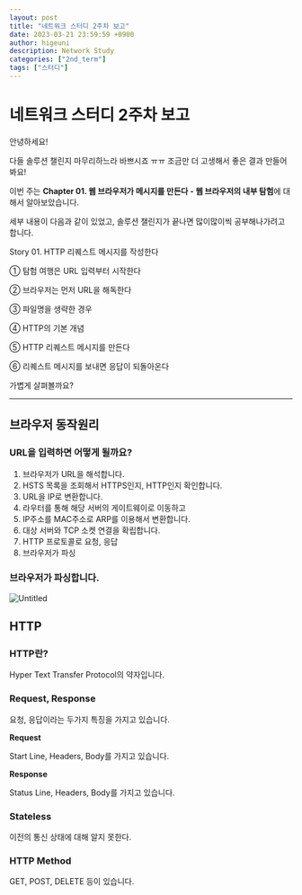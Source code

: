 ```yaml
---
layout: post
title: "네트워크 스터디 2주차 보고"
date: 2023-03-21 23:59:59 +0900
author: higeuni
description: Network Study
categories: ["2nd_term"]
tags: ["스터디"]
---
```


# 네트워크 스터디 2주차 보고

안녕하세요!

다들 솔루션 챌린지 마무리하느라 바쁘시죠 ㅠㅠ 조금만 더 고생해서 좋은 결과 만들어봐요!

이번 주는 **Chapter 01. 웹 브라우저가 메시지를 만든다 - 웹 브라우저의 내부 탐험**에 대해서 알아보았습니다.

세부 내용이 다음과 같이 있었고, 솔루션 챌린지가 끝나면 많이많이씩 공부해나가려고 합니다.

Story 01. HTTP 리퀘스트 메시지를 작성한다

① 탐험 여행은 URL 입력부터 시작한다

② 브라우저는 먼저 URL을 해독한다

③ 파일명을 생략한 경우

④ HTTP의 기본 개념

⑤ HTTP 리퀘스트 메시지를 만든다

⑥ 리퀘스트 메시지를 보내면 응답이 되돌아온다

가볍게 살펴볼까요?

---

## 브라우저 동작원리

### URL을 입력하면 어떻게 될까요?

1. 브라우저가 URL을 해석합니다.
2. HSTS 목록을 조회해서 HTTPS인지, HTTP인지 확인합니다.
3. URL을 IP로 변환합니다.
4. 라우터를 통해 해당 서버의 게이트웨이로 이동하고
5. IP주소를 MAC주소로 ARP를 이용해서 변환합니다.
6. 대상 서버와 TCP 소켓 연결을 확립합니다.
7. HTTP 프로토콜로 요청, 응답
8. 브라우저가 파싱

### 브라우저가 파싱합니다.

![Untitled](https://cdn.discordapp.com/attachments/909308714161410071/1087752036625420388/Untitled.png)

## HTTP

### HTTP란?

Hyper Text Transfer Protocol의 약자입니다.

### Request, Response

요청, 응답이라는 두가지 특징을 가지고 있습니다.

**Request**

Start Line, Headers, Body를 가지고 있습니다.

**Response**

Status Line, Headers, Body를 가지고 있습니다.

### Stateless

이전의 통신 상태에 대해 알지 못한다.

### HTTP Method

GET, POST, DELETE 등이 있습니다.
